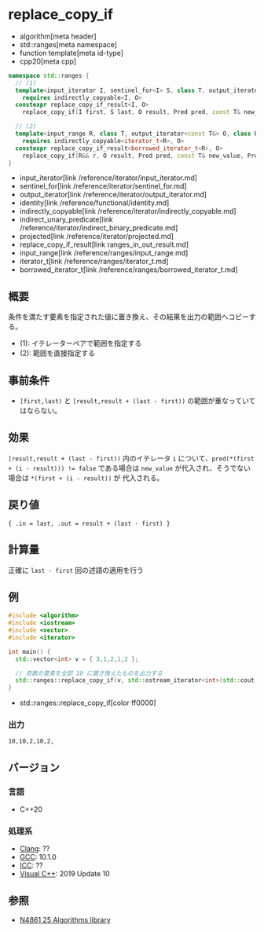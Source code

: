 # replace_copy_if
* algorithm[meta header]
* std::ranges[meta namespace]
* function template[meta id-type]
* cpp20[meta cpp]

```cpp
namespace std::ranges {
  // (1)
  template<input_iterator I, sentinel_for<I> S, class T, output_iterator<const T&> O, class Proj = identity, indirect_unary_predicate<projected<I, Proj>> Pred>
    requires indirectly_copyable<I, O>
  constexpr replace_copy_if_result<I, O>
    replace_copy_if(I first, S last, O result, Pred pred, const T& new_value, Proj proj = {});

  // (2)
  template<input_range R, class T, output_iterator<const T&> O, class Proj = identity, indirect_unary_predicate<projected<iterator_t<R>, Proj>> Pred>
    requires indirectly_copyable<iterator_t<R>, O>
  constexpr replace_copy_if_result<borrowed_iterator_t<R>, O>
    replace_copy_if(R&& r, O result, Pred pred, const T& new_value, Proj proj = {});
}
```
* input_iterator[link /reference/iterator/input_iterator.md]
* sentinel_for[link /reference/iterator/sentinel_for.md]
* output_iterator[link /reference/iterator/output_iterator.md]
* identity[link /reference/functional/identity.md]
* indirectly_copyable[link /reference/iterator/indirectly_copyable.md]
* indirect_unary_predicate[link /reference/iterator/indirect_binary_predicate.md]
* projected[link /reference/iterator/projected.md]
* replace_copy_if_result[link ranges_in_out_result.md]
* input_range[link /reference/ranges/input_range.md]
* iterator_t[link /reference/ranges/iterator_t.md]
* borrowed_iterator_t[link /reference/ranges/borrowed_iterator_t.md]

## 概要
条件を満たす要素を指定された値に置き換え、その結果を出力の範囲へコピーする。

* (1): イテレーターペアで範囲を指定する
* (2): 範囲を直接指定する

## 事前条件
- `[first,last)` と `[result,result + (last - first))` の範囲が重なっていてはならない。


## 効果
`[result,result + (last - first))` 内のイテレータ `i` について、`pred(*(first + (i - result))) != false` である場合は `new_value` が代入され、そうでない場合は `*(first + (i - result))` が 代入される。


## 戻り値
`{ .in = last, .out = result + (last - first) }`


## 計算量
正確に `last - first` 回の述語の適用を行う


## 例
```cpp example
#include <algorithm>
#include <iostream>
#include <vector>
#include <iterator>

int main() {
  std::vector<int> v = { 3,1,2,1,2 };

  // 奇数の要素を全部 10 に置き換えたものを出力する
  std::ranges::replace_copy_if(v, std::ostream_iterator<int>(std::cout, ","), [](int x) { return x%2 != 0; }, 10);
}
```
* std::ranges::replace_copy_if[color ff0000]

### 出力
```
10,10,2,10,2,
```


## バージョン
### 言語
- C++20

### 処理系
- [Clang](/implementation.md#clang): ??
- [GCC](/implementation.md#gcc): 10.1.0
- [ICC](/implementation.md#icc): ??
- [Visual C++](/implementation.md#visual_cpp): 2019 Update 10

## 参照
- [N4861 25 Algorithms library](https://timsong-cpp.github.io/cppwp/n4861/algorithms)
